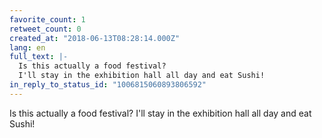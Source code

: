 ```yaml
---
favorite_count: 1
retweet_count: 0
created_at: "2018-06-13T08:28:14.000Z"
lang: en
full_text: |-
  Is this actually a food festival?
  I'll stay in the exhibition hall all day and eat Sushi!
in_reply_to_status_id: "1006815060893806592"
---
```


Is this actually a food festival? I'll stay in the exhibition hall all day and
eat Sushi!
